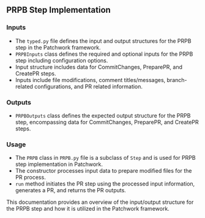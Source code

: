 ## PRPB Step Implementation

### Inputs
- The `typed.py` file defines the input and output structures for the PRPB step in the Patchwork framework.
- `PRPBInputs` class defines the required and optional inputs for the PRPB step including configuration options.
- Input structure includes data for CommitChanges, PreparePR, and CreatePR steps.
- Inputs include file modifications, comment titles/messages, branch-related configurations, and PR related information.

### Outputs
- `PRPBOutputs` class defines the expected output structure for the PRPB step, encompassing data for CommitChanges, PreparePR, and CreatePR steps.

### Usage
- The `PRPB` class in `PRPB.py` file is a subclass of `Step` and is used for PRPB step implementation in Patchwork.
- The constructor processes input data to prepare modified files for the PR process.
- `run` method initiates the PR step using the processed input information, generates a PR, and returns the PR outputs.

This documentation provides an overview of the input/output structure for the PRPB step and how it is utilized in the Patchwork framework.
